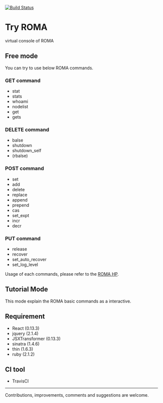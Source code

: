 [![Build Status](https://travis-ci.org/hiroaki-iwase/try-roma.svg?branch=travis)](https://travis-ci.org/hiroaki-iwase/try-roma)

# Try ROMA
virtual console of ROMA

## Free mode
You can try to use below ROMA commands.
### GET command
- stat
- stats
- whoami
- nodelist
- get
- gets

### DELETE command
- balse
- shutdown
- shutdown_self
- (rbalse)

### POST command
- set
- add
- delete
- replace
- append
- prepend
- cas
- set_expt
- incr
- decr

### PUT command
- release
- recover
- set_auto_recover
- set_log_level

Usage of each commands, please refer to the [ROMA HP](http://roma-kvs.org/commands.html).

## Tutorial Mode
This mode explain the ROMA basic commands as a interactive.

## Requirement
- React (0.13.3)
- jquery (2.1.4)
- JSXTransformer (0.13.3)
- sinatra (1.4.6)
- thin (1.6.3)
- ruby (2.1.2)

## CI tool
- TravisCI

- - -
Contributions, improvements, comments and suggestions are welcome. 

